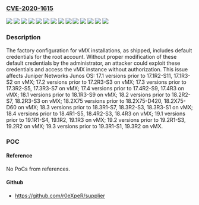 ### [CVE-2020-1615](https://cve.mitre.org/cgi-bin/cvename.cgi?name=CVE-2020-1615)
![](https://img.shields.io/static/v1?label=Product&message=Junos%20OS&color=blue)
![](https://img.shields.io/static/v1?label=Version&message=17.1%20&color=brightgreen)
![](https://img.shields.io/static/v1?label=Version&message=17.2%20&color=brightgreen)
![](https://img.shields.io/static/v1?label=Version&message=17.3%20&color=brightgreen)
![](https://img.shields.io/static/v1?label=Version&message=17.4%20&color=brightgreen)
![](https://img.shields.io/static/v1?label=Version&message=18.1%20&color=brightgreen)
![](https://img.shields.io/static/v1?label=Version&message=18.2%20&color=brightgreen)
![](https://img.shields.io/static/v1?label=Version&message=18.2X75%20&color=brightgreen)
![](https://img.shields.io/static/v1?label=Version&message=18.3%20&color=brightgreen)
![](https://img.shields.io/static/v1?label=Version&message=18.4%20&color=brightgreen)
![](https://img.shields.io/static/v1?label=Version&message=19.1%20&color=brightgreen)
![](https://img.shields.io/static/v1?label=Version&message=19.2%20&color=brightgreen)
![](https://img.shields.io/static/v1?label=Version&message=19.3%20&color=brightgreen)
![](https://img.shields.io/static/v1?label=Vulnerability&message=CWE-798%20Use%20of%20Hard-coded%20Credentials&color=brightgreen)

### Description

The factory configuration for vMX installations, as shipped, includes default credentials for the root account. Without proper modification of these default credentials by the administrator, an attacker could exploit these credentials and access the vMX instance without authorization. This issue affects Juniper Networks Junos OS: 17.1 versions prior to 17.1R2-S11, 17.1R3-S2 on vMX; 17.2 versions prior to 17.2R3-S3 on vMX; 17.3 versions prior to 17.3R2-S5, 17.3R3-S7 on vMX; 17.4 versions prior to 17.4R2-S9, 17.4R3 on vMX; 18.1 versions prior to 18.1R3-S9 on vMX; 18.2 versions prior to 18.2R2-S7, 18.2R3-S3 on vMX; 18.2X75 versions prior to 18.2X75-D420, 18.2X75-D60 on vMX; 18.3 versions prior to 18.3R1-S7, 18.3R2-S3, 18.3R3-S1 on vMX; 18.4 versions prior to 18.4R1-S5, 18.4R2-S3, 18.4R3 on vMX; 19.1 versions prior to 19.1R1-S4, 19.1R2, 19.1R3 on vMX; 19.2 versions prior to 19.2R1-S3, 19.2R2 on vMX; 19.3 versions prior to 19.3R1-S1, 19.3R2 on vMX.

### POC

#### Reference
No PoCs from references.

#### Github
- https://github.com/r0eXpeR/supplier

